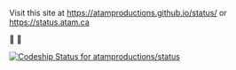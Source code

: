 Visit this site at https://atamproductions.github.io/status/ or https://status.atam.ca

🍔
🍟

[ ![Codeship Status for atamproductions/status](https://codeship.com/projects/8f8a2990-cb9c-0133-88ae-5698e26793f2/status?branch=master)](https://codeship.com/projects/140044)
